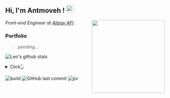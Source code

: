 <h2>Hi, I'm Antmoveh ! <img src="https://github.githubassets.com/images/mona-whisper.gif" height="24" /></h2>
<img align='right' src="https://media.giphy.com/media/836HiJc7pgzy8iNXCn/giphy.gif" width="230" />
<p><em>Front-end Engineer at <a href="https://afi.team/team/">Alipay AFI</a> . </em>



### Portfolio

> *pending...*

![Leo's github stats](https://github-readme-stats.vercel.app/api?username=antmoveh&show_icons=true&theme=gruvbox&hide=stars,issues)

<details>
  <summary>Click👆</summary>
  <pre>
  🤷‍♂️
  </pre>
</details>

![build](https://github.com/antmoveh/antmoveh/workflows/build/badge.svg)
![GitHub last commit](https://img.shields.io/github/last-commit/antmoveh/antmoveh)
![pv](https://pageview.vercel.app/?github_user=antmoveh)
